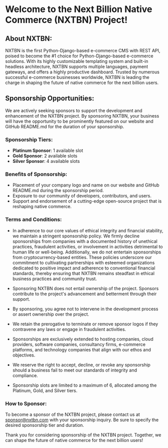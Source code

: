 # Welcome to the Next Billion Native Commerce (NXTBN) Project!

## About NXTBN:
NXTBN is the first Python-Django-based e-commerce CMS with REST API, poised to become the #1 choice for Python-Django-based e-commerce solutions. With its highly customizable templating system and built-in headless architecture, NXTBN supports multiple languages, payment gateways, and offers a highly productive dashboard. Trusted by numerous successful e-commerce businesses worldwide, NXTBN is leading the charge in shaping the future of native commerce for the next billion users.

## Sponsorship Opportunities:
We are actively seeking sponsors to support the development and enhancement of the NXTBN project. By sponsoring NXTBN, your business will have the opportunity to be prominently featured on our website and GitHub README.md for the duration of your sponsorship.

### Sponsorship Tiers:
- **Platinum Sponsor**: 1 available slot
- **Gold Sponsor**: 2 available slots
- **Silver Sponsor**: 4 available slots

### Benefits of Sponsorship:
- Placement of your company logo and name on our website and GitHub README.md during the sponsorship period.
- Exposure to our community of developers, contributors, and users.
- Support and endorsement of a cutting-edge open-source project that is reshaping native commerce.

### Terms and Conditions:
- In adherence to our core values of ethical integrity and financial stability, we maintain a stringent sponsorship policy. We firmly decline sponsorships from companies with a documented history of unethical practices, fraudulent activities, or involvement in activities detrimental to human life or well-being. Additionally, we do not entertain sponsorships from cryptocurrency-based entities. These policies underscore our commitment to cultivating partnerships with esteemed organizations dedicated to positive impact and adherence to conventional financial standards, thereby ensuring that NXTBN remains steadfast in ethical business practices and community trust.

- Sponsoring NXTBN does not entail ownership of the project. Sponsors contribute to the project's advancement and betterment through their support.

- By sponsoring, you agree not to intervene in the development process or assert ownership over the project.

- We retain the prerogative to terminate or remove sponsor logos if they contravene any laws or engage in fraudulent activities.

- Sponsorships are exclusively extended to hosting companies, cloud providers, software companies, consultancy firms, e-commerce platforms, and technology companies that align with our ethos and objectives.

- We reserve the right to accept, decline, or revoke any sponsorship should a business fail to meet our standards of integrity and compliance.

- Sponsorship slots are limited to a maximum of 6, allocated among the Platinum, Gold, and Silver tiers.


### How to Sponsor:
To become a sponsor of the NXTBN project, please contact us at sponsor@nxtbn.com with your sponsorship inquiry. Be sure to specify the desired sponsorship tier and duration.

Thank you for considering sponsorship of the NXTBN project. Together, we can shape the future of native commerce for the next billion users!
